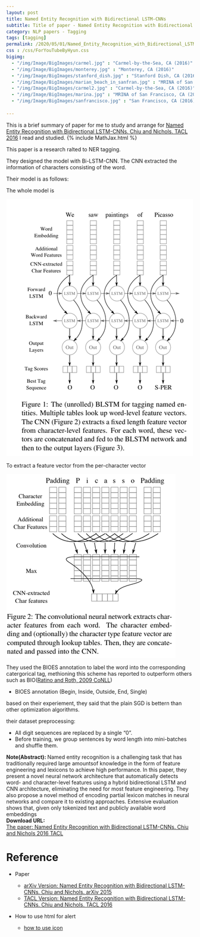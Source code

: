 ```yaml
---
layout: post
title: Named Entity Recognition with Bidirectional LSTM-CNNs
subtitle: Title of paper - Named Entity Recognition with Bidirectional LSTM-CNNs
category: NLP papers - Tagging
tags: [tagging]
permalink: /2020/05/01/Named_Entity_Recognition_with_Bidirectional_LSTM-CNNs/
css : /css/ForYouTubeByHyun.css
bigimg: 
  - "/img/Image/BigImages/carmel.jpg" : "Carmel-by-the-Sea, CA (2016)"
  - "/img/Image/BigImages/monterey.jpg" : "Monterey, CA (2016)"
  - "/img/Image/BigImages/stanford_dish.jpg" : "Stanford Dish, CA (2016)"
  - "/img/Image/BigImages/marian_beach_in_sanfran.jpg" : "MRINA of San Francisco, CA (2016)"
  - "/img/Image/BigImages/carmel2.jpg" : "Carmel-by-the-Sea, CA (2016)"
  - "/img/Image/BigImages/marina.jpg" : "MRINA of San Francisco, CA (2016)"
  - "/img/Image/BigImages/sanfrancisco.jpg" : "San Francisco, CA (2016)"
  
---
```


This is a brief summary of paper for me to study and arrange for [Named Entity Recognition with Bidirectional LSTM-CNNs. Chiu and Nichols. TACL 2016](https://www.aclweb.org/anthology/Q16-1026/) I read and studied. 
{% include MathJax.html %}

This paper is a research ralted to NER tagging. 

They designed the model with Bi-LSTM-CNN. The CNN extracted the information of characters consisting of the word. 

Their model is as follows:

The whole model is 

![Chiu and Nichols. 2016 TACL](/img/Image/NaturalLanguageProcessing/NLPLabs/Paper_Investigation/Tagging/2020-05-01-Named_Entity_Recognition_with_Bidirectional_LSTM-CNNs/BLSTM_CNN.PNG)

To extract a feature vector from the per-character vector

![Chiu and Nichols. 2016 TACL](/img/Image/NaturalLanguageProcessing/NLPLabs/Paper_Investigation/Tagging/2020-05-01-Named_Entity_Recognition_with_Bidirectional_LSTM-CNNs/Character_embedding_with_CNN.PNG)

They used the BIOES annotation to label the word into the corresponding catergorical tag, methioning this scheme has reported to outperform others such as BIO([Ratino and Roth, 2009 CoNLL](https://www.aclweb.org/anthology/W09-1119/))

- BIOES annotation (Begin, Inside, Outside, End, Single)

based on their experiement, they said that the plain SGD is bettern than other optimization algorithms.

their dataset preprocessing:

- All digit sequences are replaced by a single “0”.
- Before training, we group sentences by word length into mini-batches and shuffle them.


<div class="alert alert-info" role="alert"><i class="fa fa-info-circle"></i> <b>Note(Abstract): </b>
Named entity recognition is a challenging task that has traditionally required large amountsof knowledge in the form of feature engineering and lexicons to achieve high performance. In this paper, they present a novel neural network architecture that automatically detects word- and character-level features using a hybrid bidirectional LSTM and CNN architecture, eliminating the need for most feature engineering. They also propose a novel method of encoding partial lexicon matches in neural networks and compare it to existing approaches. Extensive evaluation shows that, given only tokenized text and publicly available word embeddings 
</div>
    
<div class="alert alert-success" role="alert"><i class="fa fa-paperclip fa-lg"></i> <b>Download URL: </b><br>
  <a href="https://www.aclweb.org/anthology/P17-1152/">The paper: Named Entity Recognition with Bidirectional LSTM-CNNs. Chiu and Nichols 2016 TACL</a>
</div>

# Reference 

- Paper 
  - [arXiv Version: Named Entity Recognition with Bidirectional LSTM-CNNs.  Chiu and Nichols. arXiv 2015](https://arxiv.org/abs/1511.08308)
  - [TACL Version: Named Entity Recognition with Bidirectional LSTM-CNNs.  Chiu and Nichols. TACL 2016](https://www.aclweb.org/anthology/Q16-1026/)
  
- How to use html for alert
  - [how to use icon](http://idratherbewriting.com/documentation-theme-jekyll/mydoc_icons.html)
    




























